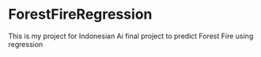 # ForestFireRegression
This is my project for Indonesian Ai final project to predict Forest Fire using regression
